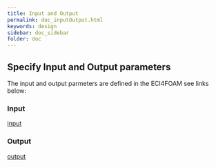 ```yaml
---
title: Input and Output
permalink: doc_inputOutput.html
keywords: design
sidebar: doc_sidebar
folder: doc
---
```


## Specify Input and Output parameters

The input and output parmeters are defined in the ECI4FOAM see links below:
### Input

[input](https://dlr-ry.github.io/ECI4FOAM/doc_input.html)


### Output

[output](https://dlr-ry.github.io/ECI4FOAM/doc_output.html)